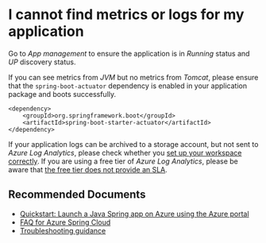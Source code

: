 <properties
	pageTitle="I cannot find metrics or logs for my application"
	description="I cannot find metrics or logs for my application"
	infoBubbleText=""
	service="microsoft.appplatform"
	resource="spring"
	authors="enihcam"
	ms.author="ericwan"
	articleId="spring-app-monitor"
	displayOrder="8"
	diagnosticScenario=""
	selfHelpType="resource"
	supportTopicIds=""
	resourceTags=""
	productPesIds=""
	cloudEnvironments="public, fairfax, usnat, ussec"
	ownershipId="DevDivAzServices_SpringCloud"
/>

# I cannot find metrics or logs for my application

Go to _App management_ to ensure the application is in _Running_ status and _UP_ discovery status.

If you can see metrics from _JVM_ but no metrics from _Tomcat_, please ensure that the `spring-boot-actuator` dependency is enabled in your application package and boots successfully.

```
<dependency>
    <groupId>org.springframework.boot</groupId>
    <artifactId>spring-boot-starter-actuator</artifactId>
</dependency>
```

If your application logs can be archived to a storage account, but not sent to _Azure Log Analytics_, please check whether you [set up your workspace correctly](https://docs.microsoft.com/azure/azure-monitor/learn/quick-create-workspace). If you are using a free tier of _Azure Log Analytics_, please be aware that [the free tier does not provide an SLA](https://azure.microsoft.com/support/legal/sla/log-analytics/v1_3/).

## **Recommended Documents**

* [Quickstart: Launch a Java Spring app on Azure using the Azure portal](https://docs.microsoft.com/azure/spring-cloud/spring-cloud-quickstart-launch-app-portal)
* [FAQ for Azure Spring Cloud](https://docs.microsoft.com/azure/spring-cloud/spring-cloud-faq)
* [Troubleshooting guidance](https://docs.microsoft.com/azure/spring-cloud/spring-cloud-troubleshoot)
